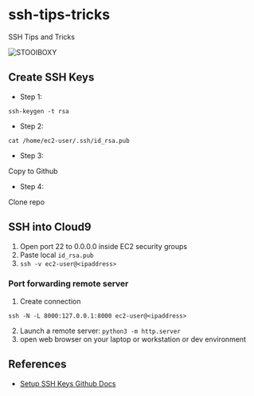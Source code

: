 # ssh-tips-tricks
SSH Tips and Tricks

![STOOIBOXY](https://user-images.githubusercontent.com/58792/141698988-76cb5889-a766-4a03-bc25-0fd02a097e23.png)

## Create SSH Keys

* Step 1: 

```
ssh-keygen -t rsa
```


* Step 2:

`cat /home/ec2-user/.ssh/id_rsa.pub`

* Step 3:

Copy to Github

* Step 4:

Clone repo

## SSH into Cloud9

1.  Open port 22 to 0.0.0.0 inside EC2 security groups
2.  Paste local `id_rsa.pub`
3.  `ssh -v ec2-user@<ipaddress>`

### Port forwarding remote server

1.  Create connection
```
ssh -N -L 8000:127.0.0.1:8000 ec2-user@<ipaddress>
```
2.  Launch a remote server:  `python3 -m http.server`
3.  open web browser on your laptop or workstation or dev environment

## References

* [Setup SSH Keys Github Docs](https://docs.github.com/en/authentication/connecting-to-github-with-ssh/adding-a-new-ssh-key-to-your-github-account)
